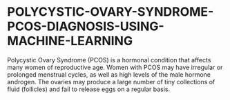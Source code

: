 # POLYCYSTIC-OVARY-SYNDROME-PCOS-DIAGNOSIS-USING-MACHINE-LEARNING
Polycystic Ovary Syndrome (PCOS) is a hormonal condition that affects many women of reproductive age. Women with PCOS may have irregular or prolonged menstrual cycles, as well as high levels of the male hormone androgen. The ovaries may produce a large number of tiny collections of fluid (follicles) and fail to release eggs on a regular basis.
